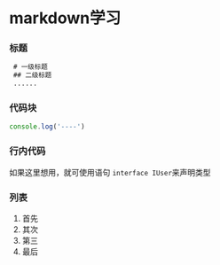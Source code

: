 <!-- # reactDemo -->

# markdown学习

### 标题
```markdown
 # 一级标题
 ## 二级标题
 ......
```

### 代码块
```javascript
console.log('----')  
```

### 行内代码
如果这里想用，就可使用语句 `interface IUser`来声明类型

### 列表
1. 首先
2. 其次
3. 第三
4. 最后
    




